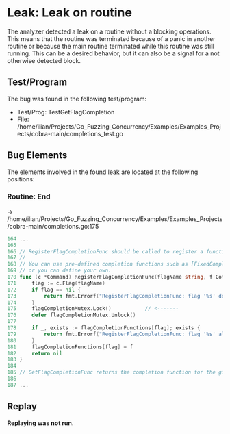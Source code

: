 # Leak: Leak on routine

The analyzer detected a leak on a routine without a blocking operations.
This means that the routine was terminated because of a panic in another routine or because the main routine terminated while this routine was still running.
This can be a desired behavior, but it can also be a signal for a not otherwise detected block.

## Test/Program
The bug was found in the following test/program:

- Test/Prog: TestGetFlagCompletion
- File: /home/ilian/Projects/Go_Fuzzing_Concurrency/Examples/Examples_Projects/cobra-main/completions_test.go

## Bug Elements
The elements involved in the found leak are located at the following positions:

###  Routine: End
-> /home/ilian/Projects/Go_Fuzzing_Concurrency/Examples/Examples_Projects/cobra-main/completions.go:175
```go
164 ...
165 
166 // RegisterFlagCompletionFunc should be called to register a function to provide completion for a flag.
167 //
168 // You can use pre-defined completion functions such as [FixedCompletions] or [NoFileCompletions],
169 // or you can define your own.
170 func (c *Command) RegisterFlagCompletionFunc(flagName string, f CompletionFunc) error {
171 	flag := c.Flag(flagName)
172 	if flag == nil {
173 		return fmt.Errorf("RegisterFlagCompletionFunc: flag '%s' does not exist", flagName)
174 	}
175 	flagCompletionMutex.Lock()           // <-------
176 	defer flagCompletionMutex.Unlock()
177 
178 	if _, exists := flagCompletionFunctions[flag]; exists {
179 		return fmt.Errorf("RegisterFlagCompletionFunc: flag '%s' already registered", flagName)
180 	}
181 	flagCompletionFunctions[flag] = f
182 	return nil
183 }
184 
185 // GetFlagCompletionFunc returns the completion function for the given flag of the command, if available.
186 
187 ...
```


## Replay
**Replaying was not run**.

